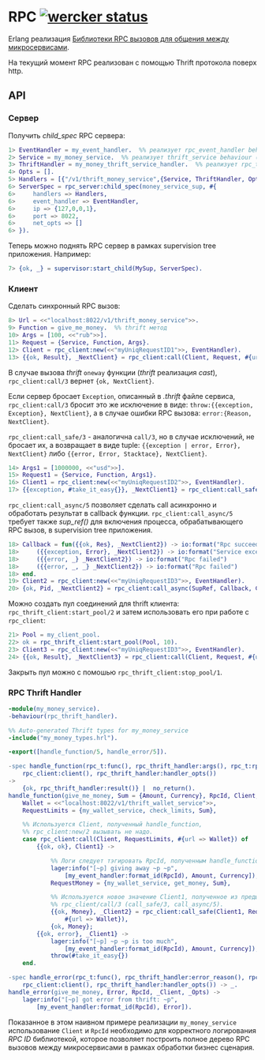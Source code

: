 RPC [![wercker status](https://app.wercker.com/status/16ae0cdda280aed795f28131edefa41f/s "wercker status")](https://app.wercker.com/project/bykey/16ae0cdda280aed795f28131edefa41f)
======

Erlang реализация [Библиотеки RPC вызовов для общения между микросервисами](http://52.29.202.218/scrapyard/rpc-lib).

На текущий момент RPC реализован с помощью Thrift протокола поверх http.

## API

### Сервер

Получить _child_spec_ RPC сервера:

```erlang
1> EventHandler = my_event_handler.  %% реализует rpc_event_handler behaviour
2> Service = my_money_service.  %% реализует thrift_service behaviour (генерируется из .thrift файла)
3> ThriftHandler = my_money_thrift_service_handler.  %% реализует rpc_thrift_handler behaviour
4> Opts = [].
5> Handlers = [{"/v1/thrift_money_service",{Service, ThriftHandler, Opts}}].
6> ServerSpec = rpc_server:child_spec(money_service_sup, #{
6>     handlers => Handlers,
6>     event_handler => EventHandler,
6>     ip => {127,0,0,1},
6>     port => 8022,
6>     net_opts => []
6> }).
```

Теперь можно поднять RPC сервер в рамках supervision tree приложения. Например:

```erlang
7> {ok, _} = supervisor:start_child(MySup, ServerSpec).
```

### Клиент

Сделать синхронный RPC вызов:

```erlang
8> Url = <<"localhost:8022/v1/thrift_money_service">>.
9> Function = give_me_money.  %% thrift метод
10> Args = [100, <<"rub">>].
11> Request = {Service, Function, Args}.
12> Client = rpc_client:new(<<"myUniqRequestID1">>, EventHandler).
13> {{ok, Result}, _NextClient} = rpc_client:call(Client, Request, #{url => Url}).
```

В случае вызова _thrift_ `oneway` функции (_thrift_ реализация _cast_), `rpc_client:call/3` вернет `{ok, NextClient}`.

Если сервер бросает `Exception`, описанный в _.thrift_ файле сервиса, `rpc_client:call/3` бросит это же исключение в виде: `throw:{{exception, Exception}, NextClient}`, а в случае ошибки RPC вызова: `error:{Reason, NextClient}`.

`rpc_client:call_safe/3` - аналогична `call/3`, но в случае исключений, не бросает их, а возвращает в виде tuple: `{{exception | error, Error}, NextClient}` либо `{{error, Error, Stacktace}, NextClient}`.

```erlang
14> Args1 = [1000000, <<"usd">>].
15> Request1 = {Service, Function, Args1}.
16> Client1 = rpc_client:new(<<"myUniqRequestID2">>, EventHandler).
17> {{exception, #take_it_easy{}}, _NextClient1} = rpc_client:call_safe(Client1, Request1, #{url => Url}).
```

`rpc_client:call_async/5` позволяет сделать call асинхронно и обработать результат в callback функции. `rpc_client:call_async/5` требует также _sup_ref()_ для включения процесса, обрабатывающего RPC вызов, в supervision tree приложения.

```erlang
18> Callback = fun({{ok, Res}, _NextClient2}) -> io:format("Rpc succeeded: ~p~n", [Res]);
18>     ({{exception, Error}, _NextClient2}) -> io:format("Service exception: ~p~n", [Error]);
18>     ({{error, _} _NextClient2}) -> io:format("Rpc failed")
18>     ({{error, _, _} _NextClient2}) -> io:format("Rpc failed")
18> end.
19> Client2 = rpc_client:new(<<"myUniqRequestID3">>, EventHandler).
20> {ok, Pid, _NextClient2} = rpc_client:call_async(SupRef, Callback, Client2, Request, #{url => Url}).
```

Можно создать пул соединений для thrift клиента: `rpc_thrift_client:start_pool/2` и затем использовать его при работе с `rpc_client`:

```erlang
21> Pool = my_client_pool.
22> ok = rpc_thrift_client:start_pool(Pool, 10).
23> Client3 = rpc_client:new(<<"myUniqRequestID3">>, EventHandler).
24> {{ok, Result}, _NextClient3} = rpc_client:call(Client, Request, #{url => Url, pool => Pool}).
```

Закрыть пул можно с помошью `rpc_thrift_client:stop_pool/1`.

### RPC Thrift Handler

```erlang
-module(my_money_service).
-behaviour(rpc_thrift_handler).

%% Auto-generated Thrift types for my_money_service
-include("my_money_types.hrl").

-export([handle_function/5, handle_error/5]).

-spec handle_function(rpc_t:func(), rpc_thrift_handler:args(), rpc_t:rpc_id(),
    rpc_client:client(), rpc_thrift_handler:handler_opts())
->
    {ok, rpc_thrift_handler:result()} |  no_return().
handle_function(give_me_money, Sum = {Amount, Currency}, RpcId, Client, _Opts) ->
    Wallet = <<"localhost:8022/v1/thrift_wallet_service">>,
    RequestLimits = {my_wallet_service, check_limits, Sum},

    %% Используется Client, полученный handle_function,
    %% rpc_client:new/2 вызывать не надо.
    case rpc_client:call(Client, RequestLimits, #{url => Wallet}) of
        {{ok, ok}, Client1} ->

            %% Логи следует тэгировать RpcId, полученным handle_function.
            lager:info("[~p] giving away ~p ~p",
                [my_event_handler:format_id(RpcId), Amount, Currency]),
            RequestMoney = {my_wallet_service, get_money, Sum},

            %% Используется новое значение Client1, полученное из предыдущего вызова
            %% rpc_client/call/3 (call_safe/3, call_async/5).
            {{ok, Money}, _Client2} = rpc_client:call_safe(Client1, RequestMoney,
                #{url => Wallet}),
            {ok, Money};
        {{ok, error}, _Client1} ->
            lager:info("[~p] ~p ~p is too much",
                [my_event_handler:format_id(RpcId), Amount, Currency]),
            throw(#take_it_easy{})
    end.

-spec handle_error(rpc_t:func(), rpc_thrift_handler:error_reason(), rpc_t:rpc_id(),
    rpc_client:client(), rpc_thrift_handler:handler_opts()) -> _.
handle_error(give_me_money, Error, RpcId, _Client, _Opts) ->
    lager:info("[~p] got error from thrift: ~p",
        [my_event_handler:format_id(RpcId), Error]).
```

Показанное в этом наивном примере реализации `my_money_service` использование `Client` и `RpcId` необходимо для корректного логирования _RPC ID_ библиотекой, которое позволяет построить полное дерево RPC вызовов между микросервисами в рамках обработки бизнес сценария.
